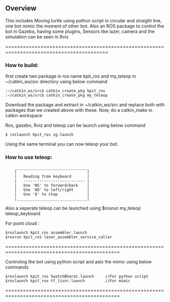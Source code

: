 ## Overview

This includes Moving turtle using puthon script in circular and straight line, 
one bot mimic the moment of other bot.
Also an ROS package to control the bot in Gazebo, having some plugins, Sensors
like lazer, camera and the simulation can be seen in Rviz

=========================================================================================

### How to build:

first create two package in ros name kpit_ros and my_teleop in ~/catkin_ws/src 
directory using below command
    
    :~/catkin_ws/src$ catkin_create_pkg kpit_ros
    :~/catkin_ws/src$ catkin_create_pkg my_teleop
    
Download the package and extract in ~/catkin_ws/src and replace both with packages
that we created above with these.
Now, do a catkin_make in catkin workspace


Ros, gazebo, Rviz and teleop can be launch using below command  

    $ roslaunch kpit_ros zg.launch 

Using the same terminal you can now teleop your bot.


### How to use teleop:  
        _________________________________  
        |                               |  
        |   Reading from keyboard       |  
        |   --------------------------- |  
        |   Use 'WS' to forward/back    |  
        |   Use 'AD' to left/right      |  
        |   Use 'Q' to stop             |  
        |_______________________________|  

Also a seperate teleop can be launched using 
    $rosrun my_teleop teleop_keyboard 

For point cloud : 

    $roslaunch kpit_ros assembler.launch 
    $rosrun kpit_ros laser_assembler_service_caller 

=============================================================================================


Controling the bot using python script and aslo the mimic using below commands  

    $roslaunch kpit_ros SwatchBharat.launch     //For python script  
    $roslaunch kpit_ros tf_lisnr.launch         //For mimic  

=============================================================================================



